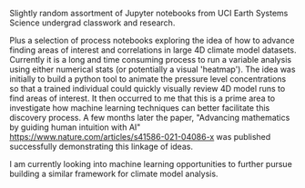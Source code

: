 Slightly random assortment of Jupyter notebooks from UCI Earth Systems Science undergrad classwork and research.

Plus a selection of process notebooks exploring the idea of how to advance finding areas of interest and correlations in large 4D climate model datasets. Currently it is a long and time consuming process to run a variable analysis using either numerical stats (or potentially a visual 'heatmap'). The idea was initially to build a python tool to animate the pressure level concentrations so that a trained individual could quickly visually review 4D model runs to find areas of interest. It then occurred to me that this is a prime area to investigate how machine learning techniques can better facilitate this discovery process. A few months later the paper, "Advancing mathematics by guiding human intuition with AI" https://www.nature.com/articles/s41586-021-04086-x was published successfully demonstrating this linkage of ideas. 

I am currently looking into machine learning opportunities to further pursue building a similar framework for climate model analysis.
